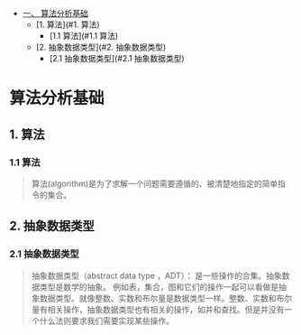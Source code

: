 <!-- GFM-TOC -->

- [一、 算法分析基础](#算法分析基础)
  - [1. 算法](#1. 算法)
      - [1.1 算法](#1.1 算法)
  - [2. 抽象数据类型](#2. 抽象数据类型)
      - [2.1 抽象数据类型](#2.1 抽象数据类型)

<!-- GFM-TOC -->

# 算法分析基础
## 1. 算法

### 1.1 算法

> 算法(algorithm)是为了求解一个问题需要遵循的、被清楚地指定的简单指令的集合。

## 2. 抽象数据类型

### 2.1 抽象数据类型

> 抽象数据类型（abstract data type ，ADT）： 是一些操作的合集。抽象数据类型是数学的抽象。
> 例如表，集合，图和它们的操作一起可以看做是抽象数据类型。就像整数、实数和布尔量是数据类型一样。整数、实数和布尔量有相关操作，抽象数据类型也有相关的操作，如并和查找。但是并没有一个什么法则要求我们需要实现某些操作。